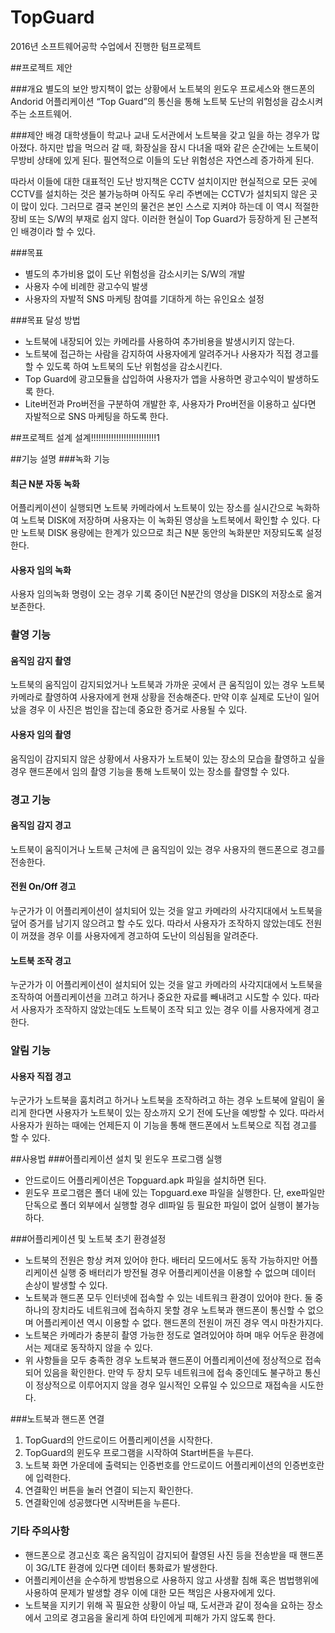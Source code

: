 # TopGuard
2016년 소프트웨어공학 수업에서 진행한 텀프로젝트

##프로젝트 제안

###개요
별도의 보안 방지책이 없는 상황에서 노트북의 윈도우 프로세스와 핸드폰의 Andorid 어플리케이션 “Top Guard”의 통신을 통해 노트북 도난의 위험성을 감소시켜주는 소프트웨어.

###제안 배경
대학생들이 학교나 교내 도서관에서 노트북을 갖고 일을 하는 경우가 많아졌다. 하지만 밥을 먹으러 갈 때, 화장실을 잠시 다녀올 때와 같은 순간에는 노트북이 무방비 상태에 있게 된다. 필연적으로 이들의 도난 위험성은 자연스레 증가하게 된다.

따라서 이들에 대한 대표적인 도난 방지책은 CCTV 설치이지만 현실적으로 모든 곳에 CCTV를 설치하는 것은 불가능하며 아직도 우리 주변에는 CCTV가 설치되지 않은 곳이 많이 있다. 그러므로 결국 본인의 물건은 본인 스스로 지켜야 하는데 이 역시 적절한 장비 또는 S/W의 부재로 쉽지 않다. 이러한 현실이 Top Guard가 등장하게 된 근본적인 배경이라 할 수 있다.

###목표
* 별도의 추가비용 없이 도난 위험성을 감소시키는 S/W의 개발
* 사용자 수에 비례한 광고수익 발생
* 사용자의 자발적 SNS 마케팅 참여를 기대하게 하는 유인요소 설정

###목표 달성 방법
* 노트북에 내장되어 있는 카메라를 사용하여 추가비용을 발생시키지 않는다.
* 노트북에 접근하는 사람을 감지하여 사용자에게 알려주거나 사용자가 직접 경고를 할 수 있도록 하여 노트북의 도난 위험성을 감소시킨다.
* Top Guard에 광고모듈을 삽입하여 사용자가 앱을 사용하면 광고수익이 발생하도록 한다.
* Lite버전과 Pro버전을 구분하여 개발한 후, 사용자가 Pro버전을 이용하고 싶다면 자발적으로 SNS 마케팅을 하도록 한다.

##프로젝트 설계
설계!!!!!!!!!!!!!!!!!!!!!!!!!!1

##기능 설명
###녹화 기능
#### 최근 N분 자동 녹화
어플리케이션이 실행되면 노트북 카메라에서 노트북이 있는 장소를 실시간으로 녹화하여 노트북 DISK에 저장하며 사용자는 이 녹화된 영상을 노트북에서 확인할 수 있다. 다만 노트북 DISK 용량에는 한계가 있으므로 최근 N분 동안의 녹화분만 저장되도록 설정한다.
#### 사용자 임의 녹화
사용자 임의녹화 명령이 오는 경우 기록 중이던 N분간의 영상을 DISK의 저장소로 옮겨 보존한다. 

### 촬영 기능
#### 움직임 감지 촬영
노트북의 움직임이 감지되었거나 노트북과 가까운 곳에서 큰 움직임이 있는 경우 노트북 카메라로 촬영하여 사용자에게 현재 상황을 전송해준다. 만약 이후 실제로 도난이 일어났을 경우 이 사진은 범인을 잡는데 중요한 증거로 사용될 수 있다.
#### 사용자 임의 촬영
움직임이 감지되지 않은 상황에서 사용자가 노트북이 있는 장소의 모습을 촬영하고 싶을 경우 핸드폰에서 임의 촬영 기능을 통해 노트북이 있는 장소를 촬영할 수 있다. 

### 경고 기능
#### 움직임 감지 경고
노트북이 움직이거나 노트북 근처에 큰 움직임이 있는 경우 사용자의 핸드폰으로 경고를 전송한다.
#### 전원 On/Off 경고
누군가가 이 어플리케이션이 설치되어 있는 것을 알고 카메라의 사각지대에서 노트북을 덮어 증거를 남기지 않으려고 할 수도 있다. 따라서 사용자가 조작하지 않았는데도 전원이 꺼졌을 경우 이를 사용자에게 경고하여 도난이 의심됨을 알려준다.
#### 노트북 조작 경고
누군가가 이 어플리케이션이 설치되어 있는 것을 알고 카메라의 사각지대에서 노트북을 조작하여 어플리케이션을 끄려고 하거나 중요한 자료를 빼내려고 시도할 수 있다. 따라서 사용자가 조작하지 않았는데도 노트북이 조작 되고 있는 경우 이를 사용자에게 경고한다.

### 알림 기능
#### 사용자 직접 경고
누군가가 노트북을 훔치려고 하거나 노트북을 조작하려고 하는 경우 노트북에 알림이 울리게 한다면 사용자가 노트북이 있는 장소까지 오기 전에 도난을 예방할 수 있다. 따라서 사용자가 원하는 때에는 언제든지 이 기능을 통해 핸드폰에서 노트북으로 직접 경고를 할 수 있다.

##사용법
###어플리케이션 설치 및 윈도우 프로그램 실행
* 안드로이드 어플리케이션은 Topguard.apk 파일을 설치하면 된다.
* 윈도우 프로그램은 폴더 내에 있는 Topguard.exe 파일을 실행한다. 단, exe파일만 단독으로 폴더 외부에서 실행할 경우 dll파일 등 필요한 파일이 없어 실행이 불가능하다.

###어플리케이션 및 노트북 초기 환경설정
* 노트북의 전원은 항상 켜져 있어야 한다. 배터리 모드에서도 동작 가능하지만 어플리케이션 실행 중 배터리가 방전될 경우 어플리케이션을 이용할 수 없으며 데이터 손상이 발생할 수 있다.
* 노트북과 핸드폰 모두 인터넷에 접속할 수 있는 네트워크 환경이 있어야 한다. 둘 중 하나의 장치라도 네트워크에 접속하지 못할 경우 노트북과 핸드폰이 통신할 수 없으며 어플리케이션 역시 이용할 수 없다. 핸드폰의 전원이 꺼진 경우 역시 마찬가지다.
* 노트북은 카메라가 충분히 촬영 가능한 정도로 열려있어야 하며 매우 어두운 환경에서는 제대로 동작하지 않을 수 있다.
* 위 사항들을 모두 충족한 경우 노트북과 핸드폰이 어플리케이션에 정상적으로 접속되어 있음을 확인한다. 만약 두 장치 모두 네트워크에 접속 중인데도 불구하고 통신이 정상적으로 이루어지지 않을 경우 일시적인 오류일 수 있으므로 재접속을 시도한다.

###노트북과 핸드폰 연결
1. TopGuard의 안드로이드 어플리케이션을 시작한다.
2. TopGuard의 윈도우 프로그램을 시작하여 Start버튼을 누른다.
3. 노트북 화면 가운데에 출력되는 인증번호를 안드로이드 어플리케이션의 인증번호란에 입력한다.
4. 연결확인 버튼을 눌러 연결이 되는지 확인한다.
5. 연결확인에 성공했다면 시작버튼을 누른다.

### 기타 주의사항
* 핸드폰으로 경고신호 혹은 움직임이 감지되어 촬영된 사진 등을 전송받을 때 핸드폰이 3G/LTE 환경에 있다면 데이터 통화료가 발생한다.
* 어플리케이션을 순수하게 방범용으로 사용하지 않고 사생활 침해 혹은 범법행위에 사용하여 문제가 발생할 경우 이에 대한 모든 책임은 사용자에게 있다.
* 노트북을 지키기 위해 꼭 필요한 상황이 아닐 때, 도서관과 같이 정숙을 요하는 장소에서 고의로 경고음을 울리게 하여 타인에게 피해가 가지 않도록 한다.
